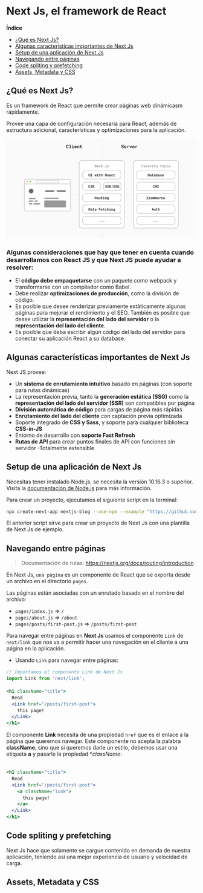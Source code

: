 <h1>Next Js, el framework de React</h1>

**Índice**

- [¿Qué es Next Js?](#qué-es-next-js)
- [Algunas características importantes de Next Js](#algunas-características-importantes-de-next-js)
- [Setup de una aplicación de Next Js](#setup-de-una-aplicación-de-next-js)
- [Navegando entre páginas](#navegando-entre-páginas)
- [Code spliting y prefetching](#code-spliting-y-prefetching)
- [Assets, Metadata  y CSS](#assets-metadata--y-css)

## ¿Qué es Next Js?

Es un framework de React que permite crear páginas web dinámicasm rápidamente.

Provee una capa de configuración necesaria para React, además de estructura adicional, características y optimizaciones para la aplicación.

<img src="../utils/images/next.png">

<h3><strong>
Algunas consideraciones que hay que tener en cuenta cuando desarrollamos con React JS y que Next JS puede ayudar a resolver:
</strong>
</h3> 

- El **código debe empaquetarse** con un paquete como webpack y transformarse con un compilador como Babel.
- Debe realizar **optimizaciones de producción**, como la división de código.
- Es posible que desee renderizar previamente estáticamente algunas páginas para mejorar el rendimiento y el SEO. También es posible que desee utilizar la **representación del lado del servidor** o la **representación del lado del cliente**.
- Es posible que deba escribir algún código del lado del servidor para conectar su aplicación React a su database.

## Algunas características importantes de Next Js

Next JS provee:

- Un **sistema de enrutamiento intuitivo** basado en páginas (con soporte para rutas dinámicas)
- La representación previa, tanto la **generación estática (SSG)** como la **representación del lado del servidor (SSR)** son compatibles por página
- **División automática de código** para cargas de página más rápidas
- **Enrutamiento del lado del cliente** con captación previa optimizada
- Soporte integrado de **CSS y Sass**, y soporte para cualquier biblioteca **CSS-in-JS**
- Entorno de desarrollo con **soporte Fast Refresh**
- **Rutas de API** para crear puntos finales de API con funciones sin servidor
-Totalmente extensible

## Setup de una aplicación de Next Js

Necesitas tener instalado Node.js, se necesita la versión 10.16.3 o superior. Visita la [documentación de Node.js](https://nodejs.org/en/download/) para más información.

Para crear un proyecto, ejecutamos el siguiente script en la terminal:

```bash
npx create-next-app nextjs-blog --use-npm --example "https://github.com/vercel/next-learn/tree/master/basics/learn-starter"
```

El anterior script sirve para crear un proyecto de Next Js con una plantilla de Next Js de ejemplo.

## Navegando entre páginas

> Documentación de rutas: https://nextjs.org/docs/routing/introduction

En Next Js, `una página` es un componente de React que se exporta desde un archivo en el directorio `pages`.

Las páginas están asociadas con un enrutado basado en el nombre del archivo:

- `pages/index.js` => `/`
- `pages/about.js` => `/about`
- `pages/posts/first-post.js` => `/posts/first-post`

Para navegar entre páginas en **Next Js** usamos el componente `Link` de `next/link` que nos va a permitir hacer una navegación en el cliente a una página en la aplicación.

- Usando `Link` para navegar entre páginas:

```jsx
// Importamos el componente Link de Next Js
import Link from 'next/link';

<h1 className="title">
  Read
  <Link href="/posts/first-post">
    this page!
  </Link>
</h1>
```

El componente **Link** necesita de una propiedad `href` que es el enlace a la página que queremos navegar. Este componente no acepta la palabra **className**, sino que si queremos darle un estilo, debemos usar una etiqueta **a** y pasarle la propiedad **className*:

```jsx

<h1 className="title">
  Read
  <Link href="/posts/first-post">
    <a className="link">
      this page!
    </a>
  </Link>
</h1>
```

## Code spliting y prefetching

Next Js hace que solamente se cargue contenido en demanda de nuestra aplicación, teniendo así una mejor experiencia de usuario y velocidad de carga.

## Assets, Metadata  y CSS

<!-- https://nextjs.org/learn/basics/assets-metadata-css -->